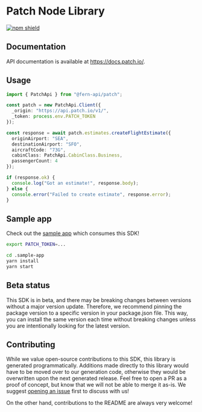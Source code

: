 # Patch Node Library

[![npm shield](https://img.shields.io/npm/v/@fern-api/patch)](https://www.npmjs.com/package/@fern-api/patch)

## Documentation

API documentation is available at <https://docs.patch.io/>.

## Usage

```typescript
import { PatchApi } from "@fern-api/patch";

const patch = new PatchApi.Client({
  _origin: "https://api.patch.io/v1/",
  _token: process.env.PATCH_TOKEN
});

const response = await patch.estimates.createFlightEstimate({
  originAirport: "SEA",
  destinationAirport: "SFO",
  aircraftCode: "73G",
  cabinClass: PatchApi.CabinClass.Business,
  passengerCount: 4
});

if (response.ok) {
  console.log("Got an estimate!", response.body);
} else {
  console.error("Failed to create estimate", response.error);
}
```

## Sample app

Check out the [sample app](.sample-app/app.ts) which consumes this SDK!

```bash
export PATCH_TOKEN=...

cd .sample-app
yarn install
yarn start
```

## Beta status

This SDK is in beta, and there may be breaking changes between versions without a major version update. Therefore, we recommend pinning the package version to a specific version in your package.json file. This way, you can install the same version each time without breaking changes unless you are intentionally looking for the latest version.

## Contributing

While we value open-source contributions to this SDK, this library is generated programmatically. Additions made directly to this library would have to be moved over to our generation code, otherwise they would be overwritten upon the next generated release. Feel free to open a PR as a proof of concept, but know that we will not be able to merge it as-is. We suggest [opening an issue](https://github.com/fern-patch/patch-node) first to discuss with us!

On the other hand, contributions to the README are always very welcome!

